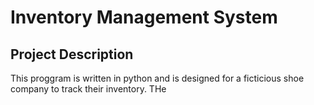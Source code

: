 # Inventory Management System
## Project Description
This proggram is written in python and is designed for a ficticious shoe company to track 
their inventory. THe 
